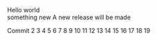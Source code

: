 Hello world  
something new
A new release will be made

Commit
2
3
4
5
6
7
8
9
10
11
12
13
14
15
16
17
18
19
